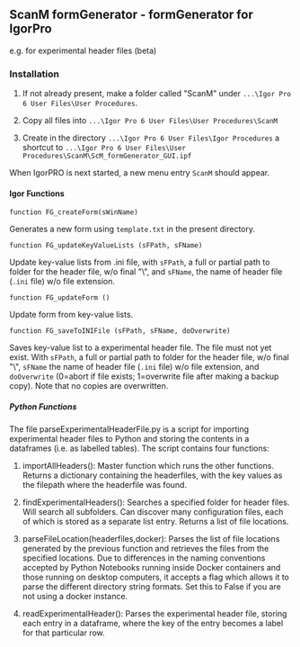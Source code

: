 ## ScanM formGenerator - formGenerator for IgorPro

e.g. for experimental header files (beta)

### Installation

1. If not already present, make a folder called "ScanM" under ``...\Igor Pro 6 User Files\User Procedures``.

2. Copy all files into ``...\Igor Pro 6 User Files\User Procedures\ScanM``

3. Create in the directory ``...\Igor Pro 6 User Files\Igor Procedures`` a shortcut to ``...\Igor Pro 6 User Files\User Procedures\ScanM\ScM_formGenerator_GUI.ipf``

When IgorPRO is next started, a new menu entry ``ScanM`` should appear.

#### Igor Functions

``function FG_createForm(sWinName)``

Generates a new form using ``template.txt`` in the present directory.

``function FG_updateKeyValueLists (sFPath, sFName)``

Update key-value lists from .ini file, with ``sFPath``, a full or partial path to folder for the header file, w/o final "\\", and ``sFName``, the name of header file (``.ini`` file) w/o file extension.

``function FG_updateForm ()``

Update form from key-value lists.

``function FG_saveToINIFile (sFPath, sFName, doOverwrite)``

Saves key-value list to a experimental header file. The file must not yet exist. With ``sFPath``, a full or partial path to folder for the header file, w/o final "\\", ``sFName`` the name of header file (``.ini`` file) w/o file extension, and ``doOverwrite`` (0=abort if file exists; 1=overwrite file after making a backup copy).  Note that no copies are overwritten.

##### Python Functions

The file parseExperimentalHeaderFile.py is a script for importing experimental header files to Python and storing the contents in a dataframes (i.e. as labelled tables). The script contains four functions:

1. importAllHeaders(): Master function which runs the other functions. Returns a dictionary containing the headerfiles, with the key values as the filepath where the headerfile was found.

2. findExperimentalHeaders(): Searches a specified folder for header files. Will search all subfolders. Can discover many configuration files, each of which is stored as a separate list entry. Returns a list of file locations.

3. parseFileLocation(headerfiles,docker): Parses the list of file locations generated by the previous function and retrieves the files from the specified locations. Due to differences in the naming conventions accepted by Python Notebooks running inside Docker containers and those running on desktop computers, it accepts a flag which allows it to parse the different directory string formats. Set this to False if you are not using a docker instance.

4. readExperimentalHeader(): Parses the experimental header file, storing each entry in a dataframe, where the key of the entry becomes a label for that particular row. 

